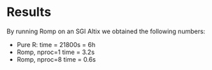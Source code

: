 # Results #

By running Romp on an SGI Altix  we obtained the following numbers:

  * Pure R:  time = 21800s = 6h
  * Romp, nproc=1 time = 3.2s
  * Romp, nproc=8 time = 0.6s